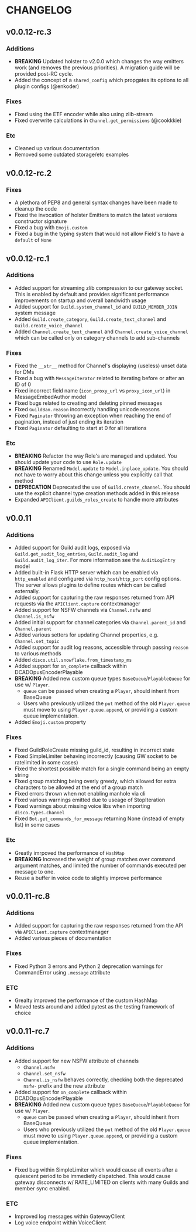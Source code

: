 # CHANGELOG

## v0.0.12-rc.3

### Additions

- **BREAKING** Updated holster to v2.0.0 which changes the way emitters work (and removes the previous priorities). A migration guide will be provided post-RC cycle.
- Added the concept of a `shared_config` which propgates its options to all plugin configs (@enkoder)

### Fixes

- Fixed using the ETF encoder while also using zlib-stream
- Fixed overwrite calculations in `Channel.get_permissions` (@cookkkie)

### Etc

- Cleaned up various documentation
- Removed some outdated storage/etc examples

## v0.0.12-rc.2

### Fixes

- A plethora of PEP8 and general syntax changes have been made to cleanup the code
- Fixed the invocation of holster Emitters to match the latest versions constructor signature
- Fixed a bug with `Emoji.custom`
- Fixed a bug in the typing system that would not allow Field's to have a `default` of `None`

## v0.0.12-rc.1

### Additions

- Added support for streaming zlib compression to our gateway socket. This is enabled by default and provides significant performance improvements on startup and overall bandwidth usage
- Added support for `Guild.system_channel_id` and `GUILD_MEMBER_JOIN` system message
- Added `Guild.create_category`, `Guild.create_text_channel` and `Guild.create_voice_channel`
- Added `Channel.create_text_channel` and `Channel.create_voice_channel` which can be called only on category channels to add sub-channels

### Fixes

- Fixed the `__str__` method for Channel's displaying (useless) unset data for DMs
- Fixed a bug with `MessageIterator` related to iterating before or after an ID of 0
- Fixed incorrect field name (`icon_proxy_url` vs `proxy_icon_url`) in MessageEmbedAuthor model
- Fixed bugs related to creating and deleting pinned messages
- Fixed `GuildBan.reason` incorrectly handling unicode reasons
- Fixed `Paginator` throwing an exception when reaching the end of pagination, instead of just ending its iteration
- Fixed `Paginator` defaulting to start at 0 for all iterations

### Etc

- **BREAKING** Refactor the way Role's are managed and updated. You should update your code to use `Role.update`
- **BREAKING** Renamed `Model.update` to `Model.inplace_update`. You should not have to worry about this change unless you explicitly call that method
- **DEPRECATION** Deprecated the use of `Guild.create_channel`. You should use the explicit channel type creation methods added in this release
- Expanded `APIClient.guilds_roles_create` to handle more attributes

## v0.0.11

### Additions

- Added support for Guild audit logs, exposed via `Guild.get_audit_log_entries`, `Guild.audit_log` and `Guild.audit_log_iter`. For more information see the `AuditLogEntry` model
- Added built-in Flask HTTP server which can be enabled via `http_enabled` and configured via `http_host`/`http_port` config options. The server allows plugins to define routes which can be called externally.
- Added support for capturing the raw responses returned from API requests via the `APIClient.capture` contextmanager
- Added support for NSFW channels via `Channel.nsfw` and `Channel.is_nsfw`
- Added initial support for channel categories via `Channel.parent_id` and `Channel.parent`
- Added various setters for updating Channel properties, e.g. `Channel.set_topic`
- Added support for audit log reasons, accessible through passing `reason` to various methods
- Added `disco.util.snowflake.from_timestamp_ms`
- Added support for `on_complete` callback within DCADOpusEncoderPlayable
- **BREAKING** Added new custom queue types `BaseQueue`/`PlayableQueue` for use w/ `Player`.
  - `queue` can be passed when creating a `Player`, should inherit from BaseQueue
  - Users who previously utilized the `put` method of the old `Player.queue` must move to using `Player.queue.append`, or providing a custom queue implementation.
- Added `Emoji.custom` property

### Fixes

- Fixed GuildRoleCreate missing guild\_id, resulting in incorrect state
- Fixed SimpleLimiter behaving incorrectly (causing GW socket to be ratelimited in some cases)
- Fixed the shortest possible match for a single command being an empty string
- Fixed group matching being overly greedy, which allowed for extra characters to be allowed at the end of a group match
- Fixed errors thrown when not enabling manhole via cli
- Fixed various warnings emitted due to useage of StopIteration
- Fixed warnings about missing voice libs when importing `disco.types.channel`
- Fixed `Bot.get_commands_for_message` returning None (instead of empty list) in some cases

### Etc

- Greatly imrpoved the performance of `HashMap`
- **BREAKING** Increased the weight of group matches over command argument matches, and limited the number of commands executed per message to one.
- Reuse a buffer in voice code to slightly improve performance

## v0.0.11-rc.8

### Additions

- Added support for capturing the raw responses returned from the API via `APIClient.capture` contextmanager
- Added various pieces of documentation

### Fixes

- Fixed Python 3 errors and Python 2 deprecation warnings for CommandError using `.message` attribute

### ETC

- Grealty improved the performance of the custom HashMap
- Moved tests around and added pytest as the testing framework of choice


## v0.0.11-rc.7

### Additions

- Added support for new NSFW attribute of channels
  - `Channel.nsfw`
  - `Channel.set_nsfw`
  - `Channel.is_nsfw` behaves correctly, checking both the deprecated `nsfw-` prefix and the new attribute
- Added support for `on_complete` callback within DCADOpusEncoderPlayable
- **BREAKING** Added new custom queue types `BaseQueue`/`PlayableQueue` for use w/ `Player`.
  - `queue` can be passed when creating a `Player`, should inherit from BaseQueue
  - Users who previously utilized the `put` method of the old `Player.queue` must move to using `Player.queue.append`, or providing a custom queue implementation.

### Fixes

- Fixed bug within SimpleLimiter which would cause all events after a quiescent period to be immedietly dispatched. This would cause gateway disconnects w/ RATE\_LIMITED on clients with many Guilds and member sync enabled.

### ETC

- Improved log messages within GatewayClient
- Log voice endpoint within VoiceClient
